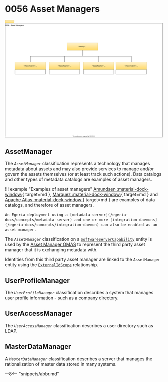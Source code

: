 <!-- SPDX-License-Identifier: CC-BY-4.0 -->
<!-- Copyright Contributors to the Egeria project. -->

# 0056 Asset Managers

![UML](0056-Asset-Managers.svg)

## AssetManager

The *`AssetManager`* classification represents a technology that manages metadata about assets and may also provide services to manage and/or govern the assets themselves (or at least track such actions). Data catalogs and other types of metadata catalogs are examples of asset managers.

!!! example "Examples of asset managers"
    [Amundsen :material-dock-window:](https://www.amundsen.io/amundsen/){ target=md }, [Marquez :material-dock-window:](https://marquezproject.github.io/marquez/){ target=md } and [Apache Atlas :material-dock-window:](https://atlas.apache.org){ target=md } are examples of data catalogs, and therefore of asset managers.

    An Egeria deployment using a [metadata server](/egeria-docs/concepts/metadata-server) and one or more [integration daemons](/egeria-docs/concepts/integration-daemon) can also be enabled as an asset manager.

The `AssetManager` classification on a [`SoftwareServerCapability`](/egeria-docs/types/0/0042-Software-Server-Capabilities/#softwareservercapability) entity is used by the [Asset Manager OMAS](/egeria-docs/services/omas/asset-manager) to represent the third party asset manager that it is exchanging metadata with.

Identities from this third party asset manager are linked to the `AssetManager` entity using the [`ExternalIdScope`](/egeria-docs/types/0/0017-External-Identifiers/#externalidscope) relationship.

## UserProfileManager

The *`UserProfileManager`* classification describes a system that manages user profile information - such as a company directory.

## UserAccessManager

The *`UserAccessManager`* classification describes a user directory such as LDAP.

## MasterDataManager

A *`MasterDataManager`* classification describes a server that manages the rationalization of master data stored in many systems.

--8<-- "snippets/abbr.md"
